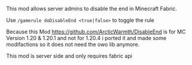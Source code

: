 This mod allows server admins to disable the end in Minecraft Fabric.

Use `/gamerule doDisableEnd <true|false>` to toggle the rule

Because this Mod https://github.com/ArcticWarmth/DisableEnd is for MC Version 1.20 & 1.20.1 and not for 1.20.4 i ported it and made some modifactions so it does not need the owo lib anymore.

This mod is server side and only requires fabric api
